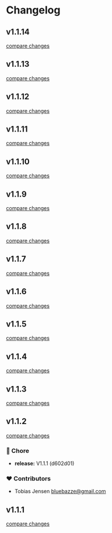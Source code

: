 # Changelog


## v1.1.14

[compare changes](https://github.com/BlueBazze/nuxt-i18n-auto-config/compare/v1.1.13...v1.1.14)

## v1.1.13

[compare changes](https://github.com/BlueBazze/nuxt-i18n-auto-config/compare/v1.1.12...v1.1.13)

## v1.1.12

[compare changes](https://github.com/BlueBazze/nuxt-i18n-auto-config/compare/v1.1.11...v1.1.12)

## v1.1.11

[compare changes](https://github.com/BlueBazze/nuxt-i18n-auto-config/compare/v1.1.10...v1.1.11)

## v1.1.10

[compare changes](https://github.com/BlueBazze/nuxt-i18n-auto-config/compare/v1.1.9...v1.1.10)

## v1.1.9

[compare changes](https://github.com/BlueBazze/nuxt-i18n-auto-config/compare/v1.1.8...v1.1.9)

## v1.1.8

[compare changes](https://github.com/BlueBazze/nuxt-i18n-auto-config/compare/v1.1.7...v1.1.8)

## v1.1.7

[compare changes](https://github.com/BlueBazze/nuxt-i18n-auto-config/compare/v1.1.6...v1.1.7)

## v1.1.6

[compare changes](https://undefined/undefined/compare/v1.1.5...v1.1.6)

## v1.1.5

[compare changes](https://undefined/undefined/compare/v1.1.4...v1.1.5)

## v1.1.4

[compare changes](https://undefined/undefined/compare/v1.1.3...v1.1.4)

## v1.1.3

[compare changes](https://undefined/undefined/compare/v1.1.2...v1.1.3)

## v1.1.2

[compare changes](https://undefined/undefined/compare/v1.1.1...v1.1.2)

### 🏡 Chore

- **release:** V1.1.1 (d602d01)

### ❤️ Contributors

- Tobias Jensen <bluebazze@gmail.com>

## v1.1.1

[compare changes](https://undefined/undefined/compare/v1.1.1...v1.1.1)
